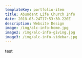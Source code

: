 ```yaml
---
templateKey: portfolio-item
title: Abundant Life Church Info
date: 2018-03-24T17:53:30.220Z
description: Website Design
image: /img/alc-info-home.jpg
image2: /img/alc-info-giving.jpg
image3: /img/alc-info-sidebar.jpg
---
```


test
